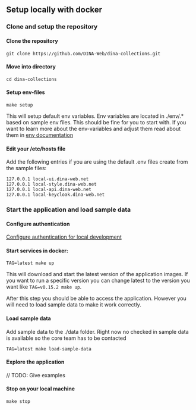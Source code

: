 ## Setup locally with docker

### Clone and setup the repository

#### Clone the repository

```
git clone https://github.com/DINA-Web/dina-collections.git
```

#### Move into directory

```
cd dina-collections
```

#### Setup env-files

```
make setup
```

This will setup default env variables. Env variables are located in ./env/.\*
based on sample env files. This should be fine for you to start with. If you
want to learn more about the env-variables and adjust them read about them in
[env documentation](../../env/README.md)

#### Edit your /etc/hosts file

Add the following entries if you are using the default .env files create from
the sample files:

```
127.0.0.1 local-ui.dina-web.net
127.0.0.1 local-style.dina-web.net
127.0.0.1 local-api.dina-web.net
127.0.0.1 local-keycloak.dina-web.net
```

### Start the application and load sample data

#### Configure authentication

[Configure authentication for local development](./configure-auth.md)

#### Start services in docker:

```
TAG=latest make up

```

This will download and start the latest version of the application images. If
you want to run a specific version you can change latest to the version you want
like `TAG=v0.15.2 make up`.

After this step you should be able to access the application. However you will
need to load sample data to make it work correctly.

#### Load sample data

Add sample data to the ./data folder. Right now no checked in sample data is
available so the core team has to be contacted

```
TAG=latest make load-sample-data

```

#### Explore the application

// TODO: Give examples

#### Stop on your local machine

```
make stop
```
